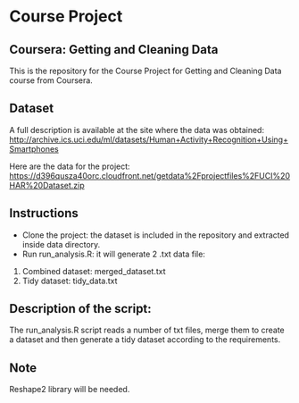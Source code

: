 # Course Project
## Coursera: Getting and Cleaning Data

This is the repository for the Course Project for Getting and Cleaning Data course from Coursera.

## Dataset
A full description is available at the site where the data was obtained:
http://archive.ics.uci.edu/ml/datasets/Human+Activity+Recognition+Using+Smartphones

Here are the data for the project:
https://d396qusza40orc.cloudfront.net/getdata%2Fprojectfiles%2FUCI%20HAR%20Dataset.zip

## Instructions
* Clone the project: the dataset is included in the repository and extracted inside data directory.
* Run run_analysis.R: it will generate 2 .txt data file:
1) Combined dataset: merged_dataset.txt
2) Tidy dataset: tidy_data.txt

## Description of the script:
The run_analysis.R script reads a number of txt files, merge them to create a dataset and then generate a tidy dataset according to the requirements.

## Note
Reshape2 library will be needed.  
